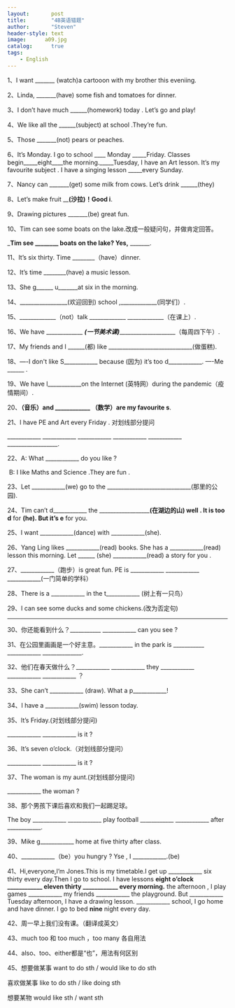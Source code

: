 ```yaml
---
layout:       post
title:        "4B英语错题"
author:       "Steven"
header-style: text
image: 		a09.jpg
catalog:      true
tags:
    - English
---
```




1、I want _______ (watch)a cartooon with my brother this eveniing.

2、Linda, _______(have) some fish and tomatoes for dinner.

3、I don’t have much ______(homework) today . Let’s go and play!

4、We like all the ______(subject) at school .They’re fun.

5、Those _______(not) pears or peaches.

6、It’s Monday. I go to school ____ Monday _____Friday. Classes begin_____eight____the morning._____Tuesday, I have an Art lesson. It’s my favourite subject . I have a singing lesson _____every Sunday.

7、Nancy can _______(get) some milk from cows. Let’s drink ______(they)

8、Let’s make fruit ________(沙拉)！Good i______.

9、Drawing pictures _______(be) great fun.

10、Tim can see some boats on the lake.改成一般疑问句，并做肯定回答。

_______Tim see ________ boats on the lake? Yes,______  _______.

11、It’s six thirty. Time ________（have）dinner.

12、It’s time ________(have) a music lesson.

13、She g______ u_______at six in the morning.

14、_________________(欢迎回到) school ,_____________(同学们）.

15、_____________（not）talk _____________ _____________（在课上）.

16、We have _____________ _____________(一节美术课)_________________________________（每周四下午）.

17、My friends and I ______(都) like ______________________________(做蛋糕).

18、—-I don't like S____________ because (因为) it’s too d____________.  —-Me ______ .

19、We have l____________on the Internet (英特网）during the pandemic（疫情期间）.

20、____________（音乐）and ____________ （数学）are my favourite s____________.

21、I have PE and Art every Friday . 对划线部分提问

____________ ____________ ____________ ____________ ____________ __________________.

22、A: What ____________ do you like ?

​        B: I like Maths and Science .They are fun .

23、Let ____________(we) go to the ______________________________(那里的公园).

24、Tim can’t d____________ the ______________________________(在湖边的山) well . It is too d____________ for ______(he). But it’s e______ for you.

25、I want ____________(dance) with ____________(she).

26、Yang Ling likes ____________(read) books. She has a ____________(read) lesson this morning. Let ______ (she) ____________(read) a story for you .

27、____________（跑步）is great fun. PE is ____________ ____________ ____________(一门简单的学科）

28、There is a ____________ in the t____________  (树上有一只鸟）

29、I can see some ducks and some chickens.(改为否定句)

________________________________________________________________________

30、你还能看到什么？___________ ____________ can you see ?

31、在公园里画画是一个好主意。____________ in the park is ___________ ____________ ______________.

32、他们在春天做什么？____________ ____________ they ____________ ____________ ____________ ？

33、She can’t ____________ (draw). What a p____________!

34、I have a ____________(swim) lesson today.

35、It’s Friday.(对划线部分提问)

____________ ____________ is it ?

36、It’s seven o’clock.（对划线部分提问）

____________ ____________ is it ?

37、The woman is my aunt.(对划线部分提问)

____________ the woman ?

38、那个男孩下课后喜欢和我们一起踢足球。

The boy ____________ ____________ play football ____________ ____________ after ____________.

39、Mike g____________ home at five thirty after class.

40、____________（be）you hungry ? Yse , I ____________.(be)

41、Hi,everyone,I’m Jones.This is my timetable.I get up ____________ six thirty every day.Then I go to school. I have lessons ____________eight o’clock ____________ eleven thirty ____________ every morning.____________ the afternoon , I play games ____________ my friends ____________ the playground. But ____________ Tuesday afternoon, I have a drawing lesson. ____________ school, I go home and have dinner. I go to bed ____________nine____________ night every day.

42、周一早上我们没有课。（翻译成英文）

43、much too 和 too much ，too many  各自用法

44、also、too、either都是“也”，用法有何区别

45、想要做某事  want to do sth  /  would like to do sth

  喜欢做某事 like to do sth / like doing sth

  想要某物  would like sth / want sth
